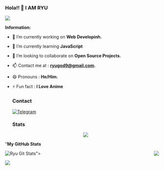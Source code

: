 ### Hola!! 👋 I AM RYU

<HTML>
<BODY>
  <IMG SRC="https://tenor.com/view/lacrosee-girl-blinks-sucrose-genshin-impact-genshin-ameno-gif-21299433.gif">
</BODY>
</HTML>
  
  **Information:**

- 🔭 I’m currently working on  **Web Developinh.**
- 🌱 I’m currently learning  **JavaScript**
- 👯 I’m looking to collaborate on **Open Source Projects.**
- 📫 Contact me at :  **ryugod9@gmail.com.**
- 😄 Pronouns :  **He/Him.**
- ⚡ Fun fact : **I Love Anime**
 
  
  ### Contact 
  [![Telegram](https://img.shields.io/badge/Telegram-2CA5E0?style=for-the-badge&logo=telegram&logoColor=white)](https://telegram.me/RyuSenpai)
  
  ### Stats
  
  <div align="center"><img src="https://github-profile-trophy.vercel.app/?username=Ryu120&theme=dracula&count_private=true"></div>
 
 "**My GitHub Stats**

![Ryu Git Stats](https://github-readme-stats.vercel.app/api?username=Ryu120&include_all_commits=true&count_private=true&theme=highcontrast)"><img align="right" src="https://github-readme-stats.vercel.app/api/top-langs/?username=Ryu120&theme=tokyonight&hide=batchfile">
  
  ![](https://visitor-badge.laobi.icu/badge?page_id=Ryu120)
  
  
